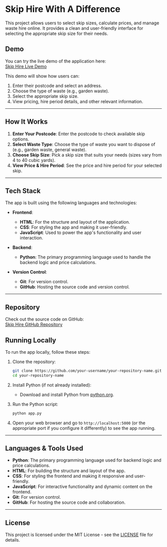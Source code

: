 # Skip Hire With A Difference

This project allows users to select skip sizes, calculate prices, and manage waste hire online. It provides a clean and user-friendly interface for selecting the appropriate skip size for their needs.

## Demo

You can try the live demo of the application here:  
[Skip Hire Live Demo](https://your-app-name.netlify.app)

This demo will show how users can:
1. Enter their postcode and select an address.
2. Choose the type of waste (e.g., garden waste).
3. Select the appropriate skip size.
4. View pricing, hire period details, and other relevant information.

---

## How It Works

1. **Enter Your Postcode**: Enter the postcode to check available skip options.
2. **Select Waste Type**: Choose the type of waste you want to dispose of (e.g., garden waste, general waste).
3. **Choose Skip Size**: Pick a skip size that suits your needs (sizes vary from 4 to 40 cubic yards).
4. **View Price & Hire Period**: See the price and hire period for your selected skip.

---

## Tech Stack

The app is built using the following languages and technologies:

- **Frontend**: 
    - **HTML**: For the structure and layout of the application.
    - **CSS**: For styling the app and making it user-friendly.
    - **JavaScript**: Used to power the app's functionality and user interaction.
  
- **Backend**:
    - **Python**: The primary programming language used to handle the backend logic and price calculations.

- **Version Control**:
    - **Git**: For version control.
    - **GitHub**: Hosting the source code and version control.

---

## Repository

Check out the source code on GitHub:  
[Skip Hire GitHub Repository](https://github.com/your-username/your-repository-name)

## Running Locally

To run the app locally, follow these steps:

1. Clone the repository:
    ```bash
    git clone https://github.com/your-username/your-repository-name.git
    cd your-repository-name
    ```

2. Install Python (if not already installed):
    - Download and install Python from [python.org](https://www.python.org/).

3. Run the Python script:
    ```bash
    python app.py
    ```

4. Open your web browser and go to `http://localhost:5000` (or the appropriate port if you configure it differently) to see the app running.

---

## Languages & Tools Used

- **Python**: The primary programming language used for backend logic and price calculations.
- **HTML**: For building the structure and layout of the app.
- **CSS**: For styling the frontend and making it responsive and user-friendly.
- **JavaScript**: For interactive functionality and dynamic content on the frontend.
- **Git**: For version control.
- **GitHub**: For hosting the source code and collaboration.

---

## License

This project is licensed under the MIT License - see the [LICENSE](LICENSE) file for details.
